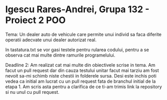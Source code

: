 # Igescu Rares-Andrei, Grupa 132 - Proiect 2 POO      
Tema: Un dealer auto de vehicule care permite unui individ sa faca diferite operatii adecvate unui dealer autorizat real.   
    
In tastatura.txt se vor gasi testele pentru rularea codului, pentru a se observa cat mai multe dintre ramurile programelului.

Deadline 2: Am realizat cat mai multe din obiectivele scrise in tema. Am facut un pull request dar din cauza testului unitar facut mai tarziu am fost nevoit sa-mi schimb niste chestii in folderele sursa. Desi este inchis poti vedea ca initial am lucrat cu un pull request fata de branchul initial de la etapa 1. Am scris asta pentru a clarifica de ce ti-am trimis link la repository si nu unul cu pull request.
